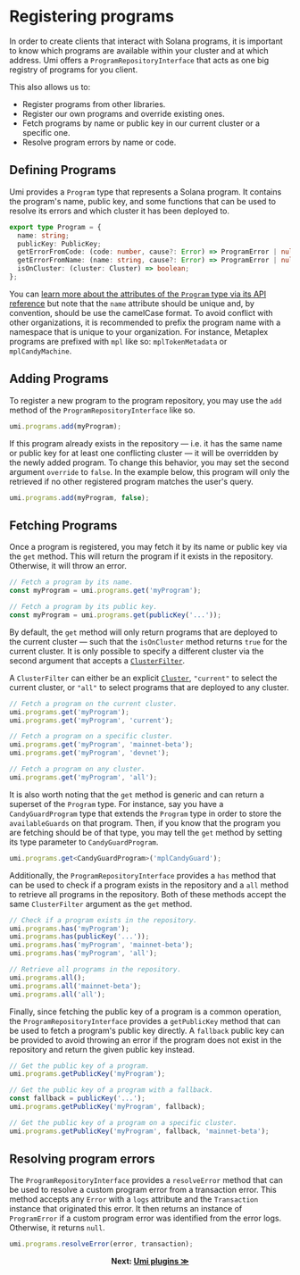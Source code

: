 # Registering programs

In order to create clients that interact with Solana programs, it is important to know which programs are available within your cluster and at which address. Umi offers a `ProgramRepositoryInterface` that acts as one big registry of programs for you client.

This also allows us to:
- Register programs from other libraries.
- Register our own programs and override existing ones.
- Fetch programs by name or public key in our current cluster or a specific one.
- Resolve program errors by name or code.

## Defining Programs

Umi provides a `Program` type that represents a Solana program. It contains the program's name, public key, and some functions that can be used to resolve its errors and which cluster it has been deployed to.

```ts
export type Program = {
  name: string;
  publicKey: PublicKey;
  getErrorFromCode: (code: number, cause?: Error) => ProgramError | null;
  getErrorFromName: (name: string, cause?: Error) => ProgramError | null;
  isOnCluster: (cluster: Cluster) => boolean;
};
```

You can [learn more about the attributes of the `Program` type via its API reference](https://umi-docs.vercel.app/types/umi.Program.html) but note that the `name` attribute should be unique and, by convention, should be use the camelCase format. To avoid conflict with other organizations, it is recommended to prefix the program name with a namespace that is unique to your organization. For instance, Metaplex programs are prefixed with `mpl` like so: `mplTokenMetadata` or `mplCandyMachine`.

## Adding Programs

To register a new program to the program repository, you may use the `add` method of the `ProgramRepositoryInterface` like so.

```ts
umi.programs.add(myProgram);
```

If this program already exists in the repository — i.e. it has the same name or public key for at least one conflicting cluster — it will be overridden by the newly added program. To change this behavior, you may set the second argument `override` to `false`. In the example below, this program will only the retrieved if no other registered program matches the user's query.

```ts
umi.programs.add(myProgram, false);
```

## Fetching Programs

Once a program is registered, you may fetch it by its name or public key via the `get` method. This will return the program if it exists in the repository. Otherwise, it will throw an error.

```ts
// Fetch a program by its name.
const myProgram = umi.programs.get('myProgram');

// Fetch a program by its public key.
const myProgram = umi.programs.get(publicKey('...'));
```

By default, the `get` method will only return programs that are deployed to the current cluster — such that the `isOnCluster` method returns `true` for the current cluster. It is only possible to specify a different cluster via the second argument that accepts a [`ClusterFilter`](https://umi-docs.vercel.app/types/umi.ClusterFilter.html).

A `ClusterFilter` can either be an explicit [`Cluster`](https://umi-docs.vercel.app/types/umi.Cluster.html), `"current"` to select the current cluster, or `"all"` to select programs that are deployed to any cluster.

```ts
// Fetch a program on the current cluster.
umi.programs.get('myProgram');
umi.programs.get('myProgram', 'current');

// Fetch a program on a specific cluster.
umi.programs.get('myProgram', 'mainnet-beta');
umi.programs.get('myProgram', 'devnet');

// Fetch a program on any cluster.
umi.programs.get('myProgram', 'all');
```

It is also worth noting that the `get` method is generic and can return a superset of the `Program` type. For instance, say you have a `CandyGuardProgram` type that extends the `Program` type in order to store the `availableGuards` on that program. Then, if you know that the program you are fetching should be of that type, you may tell the `get` method by setting its type parameter to `CandyGuardProgram`.

```ts
umi.programs.get<CandyGuardProgram>('mplCandyGuard');
```

Additionally, the `ProgramRepositoryInterface` provides a `has` method that can be used to check if a program exists in the repository and a `all` method to retrieve all programs in the repository. Both of these methods accept the same `ClusterFilter` argument as the `get` method.

```ts
// Check if a program exists in the repository.
umi.programs.has('myProgram');
umi.programs.has(publicKey('...'));
umi.programs.has('myProgram', 'mainnet-beta');
umi.programs.has('myProgram', 'all');

// Retrieve all programs in the repository.
umi.programs.all();
umi.programs.all('mainnet-beta');
umi.programs.all('all');
```

Finally, since fetching the public key of a program is a common operation, the `ProgramRepositoryInterface` provides a `getPublicKey` method that can be used to fetch a program's public key directly. A `fallback` public key can be provided to avoid throwing an error if the program does not exist in the repository and return the given public key instead.

```ts
// Get the public key of a program.
umi.programs.getPublicKey('myProgram');

// Get the public key of a program with a fallback.
const fallback = publicKey('...');
umi.programs.getPublicKey('myProgram', fallback);

// Get the public key of a program on a specific cluster.
umi.programs.getPublicKey('myProgram', fallback, 'mainnet-beta');
```

## Resolving program errors

The `ProgramRepositoryInterface` provides a `resolveError` method that can be used to resolve a custom program error from a transaction error. This method accepts any `Error` with a `logs` attribute and the `Transaction` instance that originated this error. It then returns an instance of `ProgramError` if a custom program error was identified from the error logs. Otherwise, it returns `null`.

```ts
umi.programs.resolveError(error, transaction);
```

<p align="center">
<strong>Next: <a href="./plugins.md">Umi plugins ≫</a></strong>
</p>
